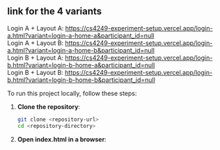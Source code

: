## link for the 4 variants
Login A + Layout A: https://cs4249-experiment-setup.vercel.app/login-a.html?variant=login-a-home-a&participant_id=null <br>
Login A + Layout B: https://cs4249-experiment-setup.vercel.app/login-a.html?variant=login-a-home-b&participant_id=null <br>
Login B + Layout A: https://cs4249-experiment-setup.vercel.app/login-b.html?variant=login-b-home-a&participant_id=null <br>
Login B + Layout B: https://cs4249-experiment-setup.vercel.app/login-b.html?variant=login-b-home-b&participant_id=null <br>

To run this project locally, follow these steps:

1. **Clone the repository**:
   ```bash
   git clone <repository-url>
   cd <repository-directory>
   ```

2. **Open index.html in a browser**:
